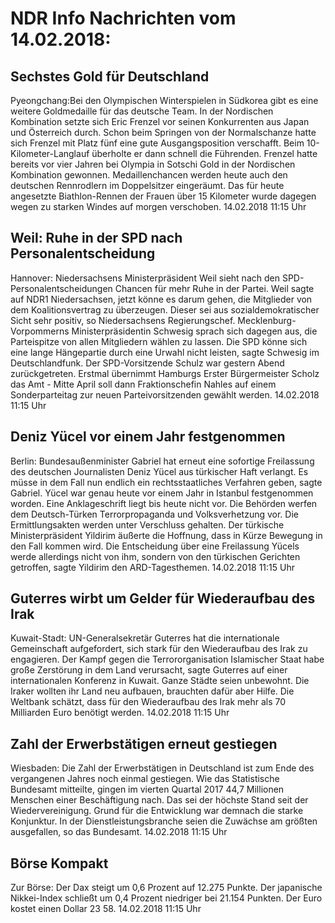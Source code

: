 # NDR Info Nachrichten vom 14.02.2018:


## Sechstes Gold für Deutschland
Pyeongchang:Bei den Olympischen Winterspielen in Südkorea gibt es eine weitere Goldmedaille für das deutsche Team. In der Nordischen Kombination setzte sich Eric Frenzel vor seinen Konkurrenten aus Japan und Österreich durch. Schon beim Springen von der Normalschanze hatte sich Frenzel mit Platz fünf eine gute Ausgangsposition verschafft. Beim 10-Kilometer-Langlauf überholte er dann schnell die Führenden. Frenzel hatte bereits vor vier Jahren bei Olympia in Sotschi Gold in der Nordischen Kombination gewonnen. Medaillenchancen werden heute auch den deutschen Rennrodlern im Doppelsitzer eingeräumt. Das für heute angesetzte Biathlon-Rennen der Frauen über 15 Kilometer wurde dagegen wegen zu starken Windes auf morgen verschoben. 14.02.2018 11:15 Uhr 

## Weil: Ruhe in der SPD nach Personalentscheidung
Hannover:	Niedersachsens Ministerpräsident Weil sieht nach den SPD-Personalentscheidungen Chancen für mehr Ruhe in der Partei. Weil sagte auf NDR1 Niedersachsen, jetzt könne es darum gehen, die Mitglieder von dem Koalitionsvertrag zu überzeugen. Dieser sei aus sozialdemokratischer Sicht sehr positiv, so Niedersachsens Regierungschef. Mecklenburg-Vorpommerns Ministerpräsidentin Schwesig sprach sich dagegen aus, die Parteispitze von allen Mitgliedern wählen zu lassen. Die SPD könne sich eine lange Hängepartie durch eine Urwahl nicht leisten, sagte Schwesig im Deutschlandfunk. Der SPD-Vorsitzende Schulz war gestern Abend zurückgetreten. Erstmal übernimmt Hamburgs Erster Bürgermeister Scholz das Amt - Mitte April soll dann Fraktionschefin Nahles auf einem Sonderparteitag zur neuen Parteivorsitzenden gewählt werden. 14.02.2018 11:15 Uhr 

## Deniz Yücel vor einem Jahr festgenommen
Berlin: Bundesaußenminister Gabriel hat erneut eine sofortige Freilassung des deutschen Journalisten Deniz Yücel aus türkischer Haft verlangt. Es müsse in dem Fall nun endlich ein rechtsstaatliches Verfahren geben, sagte Gabriel. Yücel war genau heute vor einem Jahr in Istanbul festgenommen worden. Eine Anklageschrift liegt bis heute nicht vor. Die Behörden werfen dem Deutsch-Türken Terrorpropaganda und Volksverhetzung vor. Die Ermittlungsakten werden unter Verschluss gehalten. Der türkische Ministerpräsident Yildirim äußerte die Hoffnung, dass in Kürze Bewegung in den Fall kommen wird. Die Entscheidung über eine Freilassung Yücels werde allerdings nicht von ihm, sondern von den türkischen Gerichten getroffen, sagte Yildirim den ARD-Tagesthemen. 14.02.2018 11:15 Uhr 

## Guterres wirbt um Gelder für Wiederaufbau des Irak
Kuwait-Stadt:		UN-Generalsekretär Guterres hat die internationale Gemeinschaft aufgefordert, sich stark für den Wiederaufbau des Irak zu engagieren. Der Kampf gegen die Terrororganisation Islamischer Staat habe große Zerstörung in dem Land verursacht, sagte Guterres auf einer internationalen Konferenz in Kuwait. Ganze Städte seien unbewohnt. Die Iraker wollten ihr Land neu aufbauen, brauchten dafür aber Hilfe. Die Weltbank schätzt, dass für den Wiederaufbau des Irak mehr als 70 Milliarden Euro benötigt werden. 14.02.2018 11:15 Uhr 

## Zahl der Erwerbstätigen erneut gestiegen
Wiesbaden: Die Zahl der Erwerbstätigen in Deutschland ist zum Ende des vergangenen Jahres noch einmal gestiegen. Wie das Statistische Bundesamt mitteilte, gingen im vierten Quartal 2017 44,7 Millionen Menschen einer Beschäftigung nach. Das sei der höchste Stand seit der Wiedervereinigung. Grund für die Entwicklung war demnach die starke Konjunktur. In der Dienstleistungsbranche seien die Zuwächse am größten ausgefallen, so das Bundesamt. 14.02.2018 11:15 Uhr 

## Börse Kompakt
Zur Börse: Der Dax steigt um 0,6 Prozent auf 12.275 Punkte. Der japanische Nikkei-Index schließt um 0,4 Prozent niedriger bei 21.154 Punkten. Der Euro kostet einen Dollar 23 58. 14.02.2018 11:15 Uhr 
